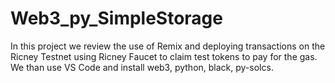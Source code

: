 # Web3_py_SimpleStorage
In this project we review the use of Remix and deploying transactions on the Ricney Testnet using Ricney Faucet to claim test tokens to pay for the gas. We than use VS Code and install web3, python, black, py-solcs.
